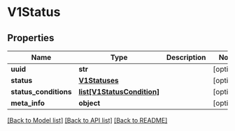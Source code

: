 # V1Status


## Properties
Name | Type | Description | Notes
------------ | ------------- | ------------- | -------------
**uuid** | **str** |  | [optional] 
**status** | [**V1Statuses**](V1Statuses.md) |  | [optional] 
**status_conditions** | [**list[V1StatusCondition]**](V1StatusCondition.md) |  | [optional] 
**meta_info** | **object** |  | [optional] 

[[Back to Model list]](../README.md#documentation-for-models) [[Back to API list]](../README.md#documentation-for-api-endpoints) [[Back to README]](../README.md)


